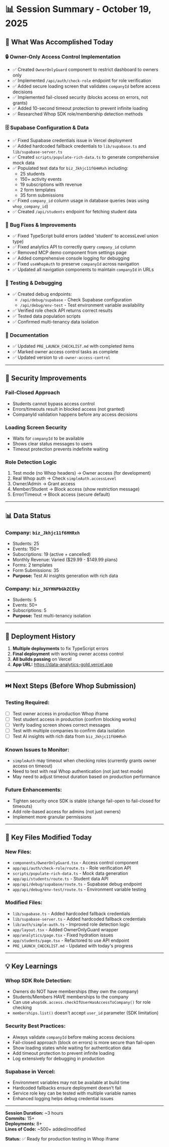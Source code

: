 # 📊 Session Summary - October 19, 2025

## 🎯 What Was Accomplished Today

### 🔒 **Owner-Only Access Control Implementation**

- ✅ Created `OwnerOnlyGuard` component to restrict dashboard to owners only
- ✅ Implemented `/api/auth/check-role` endpoint for role verification
- ✅ Added secure loading screen that validates `companyId` before access decisions
- ✅ Implemented fail-closed security (blocks access on errors, not grants)
- ✅ Added 10-second timeout protection to prevent infinite loading
- ✅ Researched Whop SDK role/membership detection methods

### 🗄️ **Supabase Configuration & Data**

- ✅ Fixed Supabase credentials issue in Vercel deployment
- ✅ Added hardcoded fallback credentials to `lib/supabase.ts` and `lib/supabase-server.ts`
- ✅ Created `scripts/populate-rich-data.ts` to generate comprehensive mock data
- ✅ Populated test data for `biz_Jkhjc11f6HHRxh` including:
  - 25 students
  - 150+ activity events
  - 19 subscriptions with revenue
  - 2 form templates
  - 35 form submissions
- ✅ Fixed `company_id` column usage in database queries (was using `whop_company_id`)
- ✅ Created `/api/students` endpoint for fetching student data

### 🐛 **Bug Fixes & Improvements**

- ✅ Fixed TypeScript build errors (added 'student' to accessLevel union type)
- ✅ Fixed analytics API to correctly query `company_id` column
- ✅ Removed MCP demo component from settings page
- ✅ Added comprehensive console logging for debugging
- ✅ Fixed `useWhopAuth` to preserve `companyId` across navigation
- ✅ Updated all navigation components to maintain `companyId` in URLs

### 🧪 **Testing & Debugging**

- ✅ Created debug endpoints:
  - `/api/debug/supabase` - Check Supabase configuration
  - `/api/debug/env-test` - Test environment variable availability
- ✅ Verified role check API returns correct results
- ✅ Tested data population scripts
- ✅ Confirmed multi-tenancy data isolation

### 📝 **Documentation**

- ✅ Updated `PRE_LAUNCH_CHECKLIST.md` with completed items
- ✅ Marked owner access control tasks as complete
- ✅ Updated version to `v8-owner-access-control`

---

## 🔐 Security Improvements

### **Fail-Closed Approach**
- Students cannot bypass access control
- Errors/timeouts result in blocked access (not granted)
- CompanyId validation happens before any access decisions

### **Loading Screen Security**
- Waits for `companyId` to be available
- Shows clear status messages to users
- Timeout protection prevents indefinite waiting

### **Role Detection Logic**
1. Test mode (no Whop headers) → Owner access (for development)
2. Real Whop auth → Check `simpleAuth.accessLevel`
3. Owner/Admin → Grant access
4. Member/Student → Block access (show restriction message)
5. Error/Timeout → Block access (secure default)

---

## 📊 Data Status

### **Company: `biz_Jkhjc11f6HHRxh`**
- Students: 25
- Events: 150+
- Subscriptions: 19 (active + cancelled)
- Monthly Revenue: Varied ($29.99 - $149.99 plans)
- Forms: 2 templates
- Form Submissions: 35
- **Purpose:** Test AI insights generation with rich data

### **Company: `biz_3GYHNPbGkZCEky`**
- Students: 5
- Events: 50+
- Subscriptions: 5
- **Purpose:** Test multi-tenancy isolation

---

## 🚀 Deployment History

1. **Multiple deployments** to fix TypeScript errors
2. **Final deployment** with working owner access control
3. **All builds passing** on Vercel
4. **App URL:** https://data-analytics-gold.vercel.app

---

## ⏭️ Next Steps (Before Whop Submission)

### **Testing Required:**
- [ ] Test owner access in production Whop iframe
- [ ] Test student access in production (confirm blocking works)
- [ ] Verify loading screen shows correct messages
- [ ] Test with multiple companies to confirm data isolation
- [ ] Test AI insights with rich data from `biz_Jkhjc11f6HHRxh`

### **Known Issues to Monitor:**
- `simpleAuth` may timeout when checking roles (currently grants owner access on timeout)
- Need to test with real Whop authentication (not just test mode)
- May need to adjust timeout duration based on production performance

### **Future Enhancements:**
- Tighten security once SDK is stable (change fail-open to fail-closed for timeouts)
- Add role-based access for admins (not just owners)
- Implement more granular permissions

---

## 📁 Key Files Modified Today

### **New Files:**
- `components/OwnerOnlyGuard.tsx` - Access control component
- `app/api/auth/check-role/route.ts` - Role verification API
- `scripts/populate-rich-data.ts` - Mock data generation
- `app/api/students/route.ts` - Student data API
- `app/api/debug/supabase/route.ts` - Supabase debug endpoint
- `app/api/debug/env-test/route.ts` - Environment variable testing

### **Modified Files:**
- `lib/supabase.ts` - Added hardcoded fallback credentials
- `lib/supabase-server.ts` - Added hardcoded fallback credentials
- `lib/auth/simple-auth.ts` - Improved role detection logic
- `app/layout.tsx` - Added OwnerOnlyGuard wrapper
- `app/analytics/page.tsx` - Fixed hydration issues
- `app/students/page.tsx` - Refactored to use API endpoint
- `PRE_LAUNCH_CHECKLIST.md` - Updated with today's progress

---

## 💡 Key Learnings

### **Whop SDK Role Detection:**
- Owners do NOT have memberships (they own the company)
- Students/Members HAVE memberships to the company
- Can use `whopSdk.access.checkIfUserHasAccessToCompany()` for role checking
- `memberships.list()` doesn't accept `user_id` parameter (SDK limitation)

### **Security Best Practices:**
- Always validate `companyId` before making access decisions
- Fail-closed approach (block on errors) is more secure than fail-open
- Show loading states while waiting for authentication data
- Add timeout protection to prevent infinite loading
- Log extensively for debugging in production

### **Supabase in Vercel:**
- Environment variables may not be available at build time
- Hardcoded fallbacks ensure deployment doesn't fail
- Service role key can be tested with multiple variable names
- Enhanced logging helps debug credential issues

---

**Session Duration:** ~3 hours  
**Commits:** 15+  
**Deployments:** 8+  
**Lines of Code:** ~500+ added/modified  

**Status:** ✅ Ready for production testing in Whop iframe

